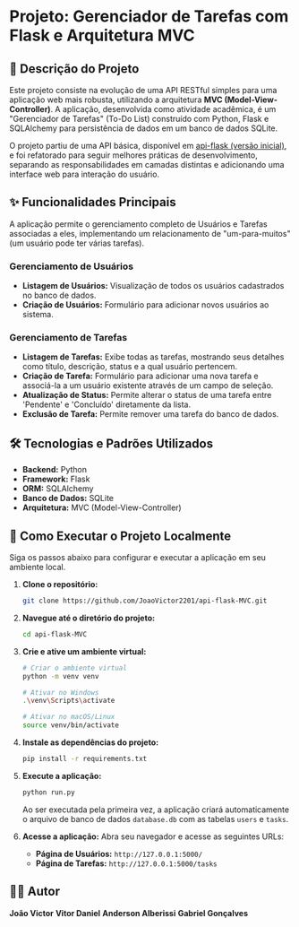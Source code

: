# Projeto: Gerenciador de Tarefas com Flask e Arquitetura MVC

## 📖 Descrição do Projeto

Este projeto consiste na evolução de uma API RESTful simples para uma aplicação web mais robusta, utilizando a arquitetura **MVC (Model-View-Controller)**. A aplicação, desenvolvida como atividade acadêmica, é um "Gerenciador de Tarefas" (To-Do List) construído com Python, Flask e SQLAlchemy para persistência de dados em um banco de dados SQLite.

O projeto partiu de uma API básica, disponível em [api-flask (versão inicial)](https://github.com/JoaoVictor2201/api-flask), e foi refatorado para seguir melhores práticas de desenvolvimento, separando as responsabilidades em camadas distintas e adicionando uma interface web para interação do usuário.

## ✨ Funcionalidades Principais

A aplicação permite o gerenciamento completo de Usuários e Tarefas associadas a eles, implementando um relacionamento de "um-para-muitos" (um usuário pode ter várias tarefas).

### Gerenciamento de Usuários
- **Listagem de Usuários:** Visualização de todos os usuários cadastrados no banco de dados.
- **Criação de Usuários:** Formulário para adicionar novos usuários ao sistema.

### Gerenciamento de Tarefas
- **Listagem de Tarefas:** Exibe todas as tarefas, mostrando seus detalhes como título, descrição, status e a qual usuário pertencem.
- **Criação de Tarefa:** Formulário para adicionar uma nova tarefa e associá-la a um usuário existente através de um campo de seleção.
- **Atualização de Status:** Permite alterar o status de uma tarefa entre 'Pendente' e 'Concluído' diretamente da lista.
- **Exclusão de Tarefa:** Permite remover uma tarefa do banco de dados.

## 🛠️ Tecnologias e Padrões Utilizados

- **Backend:** Python
- **Framework:** Flask
- **ORM:** SQLAlchemy
- **Banco de Dados:** SQLite
- **Arquitetura:** MVC (Model-View-Controller)

## 🚀 Como Executar o Projeto Localmente

Siga os passos abaixo para configurar e executar a aplicação em seu ambiente local.

1.  **Clone o repositório:**
    ```bash
    git clone https://github.com/JoaoVictor2201/api-flask-MVC.git
    ```

2.  **Navegue até o diretório do projeto:**
    ```bash
    cd api-flask-MVC
    ```

3.  **Crie e ative um ambiente virtual:**
    ```bash
    # Criar o ambiente virtual
    python -m venv venv

    # Ativar no Windows
    .\venv\Scripts\activate

    # Ativar no macOS/Linux
    source venv/bin/activate
    ```

4.  **Instale as dependências do projeto:**
    ```bash
    pip install -r requirements.txt
    ```

5.  **Execute a aplicação:**
    ```bash
    python run.py
    ```
    Ao ser executada pela primeira vez, a aplicação criará automaticamente o arquivo de banco de dados `database.db` com as tabelas `users` e `tasks`.

6.  **Acesse a aplicação:**
    Abra seu navegador e acesse as seguintes URLs:
    - **Página de Usuários:** `http://127.0.0.1:5000/`
    - **Página de Tarefas:** `http://127.0.0.1:5000/tasks`

## 👨‍💻 Autor

**João Victor**
**Vitor Daniel**
**Anderson Alberissi**
**Gabriel Gonçalves**
